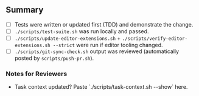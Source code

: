 ## Summary

- [ ] Tests were written or updated first (TDD) and demonstrate the change.
- [ ] `./scripts/test-suite.sh` was run locally and passed.
- [ ] `./scripts/update-editor-extensions.sh` + `./scripts/verify-editor-extensions.sh --strict` were run if editor tooling changed.
- [ ] `./scripts/git-sync-check.sh` output was reviewed (automatically posted by `scripts/push-pr.sh`).

### Notes for Reviewers

- Task context updated? Paste \`./scripts/task-context.sh --show\` here.

```

```

<!-- Include Jest/Playwright output snippets, extension versions, or context if the TDD guard was overridden. -->
